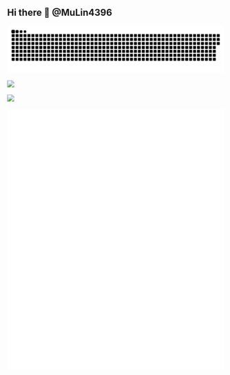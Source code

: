 ## Hi there 👋 @MuLin4396

![](https://github.com/MuLin4396/MuLin4396/blob/snake-output/github-contribution-grid-snake.svg)

![](https://github-readme-stats.vercel.app/api?username=MuLin4396)

![](https://github-readme-stats.vercel.app/api/top-langs/?username=MuLin4396)

![](https://github.com/MuLin4396/NCM-Card/blob/master/card.svg)